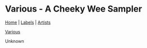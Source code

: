 # Various - A Cheeky Wee Sampler

[Home](../index.md) | [Labels](../labels.md) | [Artists](../artists.md)

[Various](../artists/various.md)

Unknown